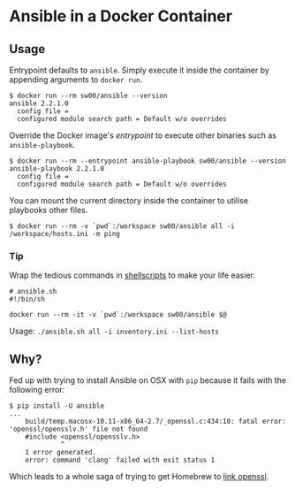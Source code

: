 # Ansible in a Docker Container

## Usage

Entrypoint defaults to `ansible`. Simply execute it inside the container by appending arguments
to `docker run`.

```SHELL
$ docker run --rm sw00/ansible --version
ansible 2.2.1.0
  config file =
  configured module search path = Default w/o overrides
```

Override the Docker image's _entrypoint_ to execute other binaries such as `ansible-playbook`.

```SHELL
$ docker run --rm --entrypoint ansible-playbook sw00/ansible --version
ansible-playbook 2.2.1.0
  config file =
  configured module search path = Default w/o overrides
```


You can mount the current directory inside the container to utilise playbooks other files.

```SHELL
$ docker run --rm -v `pwd`:/workspace sw00/ansible all -i /workspace/hosts.ini -m ping
```

### Tip

Wrap the tedious commands in [shellscripts](https://github.com/sw00/docker-ansible/tree/master/bin) to make your life easier.

```SHELL
# ansible.sh
#!/bin/sh

docker run --rm -it -v `pwd`:/workspace sw00/ansible $@
```

Usage: `./ansible.sh all -i inventory.ini --list-hosts`


## Why?

Fed up with trying to install Ansible on OSX with `pip` because it fails
with the following error:

```SHELL
$ pip install -U ansible
...
    build/temp.macosx-10.11-x86_64-2.7/_openssl.c:434:10: fatal error: 'openssl/opensslv.h' file not found
    #include <openssl/opensslv.h>
             ^
    1 error generated.
    error: command 'clang' failed with exit status 1
```

Which leads to a whole saga of trying to get Homebrew to [link openssl](https://stackoverflow.com/questions/38670295/homebrew-refusing-to-link-openssl).

